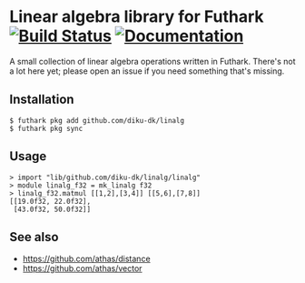 # Linear algebra library for Futhark [![Build Status](https://travis-ci.org/diku-dk/linalg.svg?branch=master)](https://travis-ci.org/diku-dk/linalg) [![Documentation](https://futhark-lang.org/pkgs/github.com/diku-dk/linalg/status.svg)](https://futhark-lang.org/pkgs/github.com/diku-dk/linalg/latest/)

A small collection of linear algebra operations written in Futhark.
There's not a lot here yet; please open an issue if you need something
that's missing.

## Installation

```
$ futhark pkg add github.com/diku-dk/linalg
$ futhark pkg sync
```

## Usage

```
> import "lib/github.com/diku-dk/linalg/linalg"
> module linalg_f32 = mk_linalg f32
> linalg_f32.matmul [[1,2],[3,4]] [[5,6],[7,8]]
[[19.0f32, 22.0f32],
 [43.0f32, 50.0f32]]
```

## See also

* https://github.com/athas/distance
* https://github.com/athas/vector
